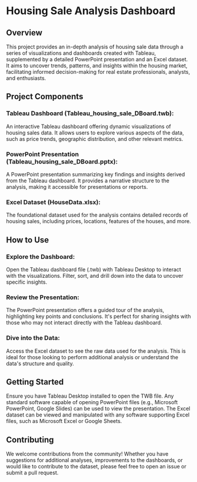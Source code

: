 # Housing Sale Analysis Dashboard
## Overview
This project provides an in-depth analysis of housing sale data through a series of visualizations and dashboards created with Tableau, supplemented by a detailed PowerPoint presentation and an Excel dataset. It aims to uncover trends, patterns, and insights within the housing market, facilitating informed decision-making for real estate professionals, analysts, and enthusiasts.

## Project Components
 ### Tableau Dashboard (Tableau_housing_sale_DBoard.twb):
  An interactive Tableau dashboard offering dynamic visualizations of housing sales data. It allows users to explore various aspects of the data, such as price trends, geographic distribution, and other relevant metrics.
 ### PowerPoint Presentation (Tableau_housing_sale_DBoard.pptx):
  A PowerPoint presentation summarizing key findings and insights derived from the Tableau dashboard. It provides a narrative structure to the analysis, making it accessible for presentations or reports.
 ### Excel Dataset (HouseData.xlsx):
  The foundational dataset used for the analysis contains detailed records of housing sales, including prices, locations, features of the houses, and more.
## How to Use
 ### Explore the Dashboard:
  Open the Tableau dashboard file (.twb) with Tableau Desktop to interact with the visualizations. Filter, sort, and drill down into the data to uncover specific insights.
 ### Review the Presentation:
  The PowerPoint presentation offers a guided tour of the analysis, highlighting key points and conclusions. It's perfect for sharing insights with those who may not interact directly with the Tableau dashboard.
 ### Dive into the Data:
 Access the Excel dataset to see the raw data used for the analysis. This is ideal for those looking to perform additional analysis or understand the data's structure and quality.
## Getting Started
 Ensure you have Tableau Desktop installed to open the TWB file.
 Any standard software capable of opening PowerPoint files (e.g., Microsoft PowerPoint, Google Slides) can be used to view the presentation.
 The Excel dataset can be viewed and manipulated with any software supporting Excel files, such as Microsoft Excel or Google Sheets.
## Contributing
 We welcome contributions from the community! Whether you have suggestions for additional analyses, improvements to the dashboards, or would like to contribute to the dataset, please feel free to open an issue or submit a pull request.

